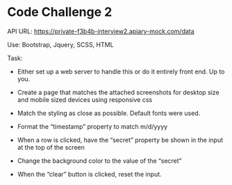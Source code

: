 # Code Challenge 2

API URL: https://private-f3b4b-interview2.apiary-mock.com/data

Use: Bootstrap, Jquery, SCSS, HTML


Task:


* Either set up a web server to handle this or do it entirely front end.  Up to you.

* Create a page that matches the attached screenshots for desktop size and mobile sized devices using responsive css

* Match the styling as close as possible.  Default fonts were used.

* Format the “timestamp” property to match m/d/yyyy

* When a row is clicked, have the “secret” property be shown in the input at the top of the screen

* Change the background color to the value of the “secret”

* When the “clear” button is clicked, reset the input.

